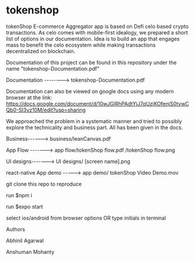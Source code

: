 # tokenshop
tokenShop E-commerce Aggregator app is based on Defi celo based crypto transactions. As celo comes with mobile-first idealogy, we prepared a short list of options in our documentation. Idea is to build an app that engages mass to benefit the celo ecosystem while making transactions decentralized on blockchain.

Documentation of this project can be found in this repository under the name "tokenshop-Documentation.pdf"

Documentation --------> tokenshop-Documentation.pdf

Documentation can also be viewed on google docs using any modern browser at the link: https://docs.google.com/document/d/10wJGIRhPAdtYjJ7qUzjKOfenjS0tvwCQb0-SI3yz10M/edit?usp=sharing


We approached the problem in a systematic manner and tried to possibly explore the technicality and business part.
All has been given in the docs.


Business------>  business/leanCanvas.pdf 


App Flow -------> app flow/tokenShop flow.pdf
                          /tokenShop flow.png
                          
                          
UI designs-------> UI designs/ [screen name].png


react-native App demo -----> app demo/ tokenShop Video Demo.mov


git clone this repo to reproduce

run $npm i 

run $expo start

select ios/android from browser options OR type initials in terminal
































Authors

Abhinil Agarwal

Anshuman Mohanty



